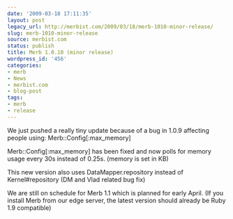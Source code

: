 ```yaml
---
date: '2009-03-18 17:11:35'
layout: post
legacy_url: http://merbist.com/2009/03/18/merb-1010-minor-release/
slug: merb-1010-minor-release
source: merbist.com
status: publish
title: Merb 1.0.10 (minor release)
wordpress_id: '456'
categories:
- merb
- News
- merbist.com
- blog-post
tags:
- merb
- release
---
```


We just pushed a really tiny update because of a bug in 1.0.9 affecting people using: Merb::Config[:max_memory]

Merb::Config[:max_memory] has been fixed and now polls for memory usage every 30s instead of 0.25s. (memory is set in KB)


This new version also uses DataMapper.repository instead of Kernel#repository (DM and Vlad related bug fix)




We are still on schedule for Merb 1.1 which is planned for early April. (If you install Merb from our edge server, the latest version should already be Ruby 1.9 compatible)

